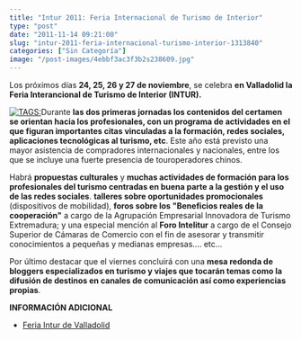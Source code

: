 ```yaml
---
title: "Intur 2011: Feria Internacional de Turismo de Interior"
type: "post"
date: "2011-11-14 09:21:00"
slug: "intur-2011-feria-internacional-turismo-interior-1313840"
categories: ["Sin Categoría"]
image: "/post-images/4ebbf3ac3f3b2s238609.jpg"
---
```


 Los próximos días **24, 25, 26 y 27 de noviembre**, se celebra **en Valladolid la Feria Interancional de Turismo de Interior (INTUR).**

 [![ TAGS:](/post-images/4ebbf3ac3f3b2s238609.jpg)](/post-images/4ebbf3ac3f3b2s238609.jpg)Durante **las dos primeras jornadas los contenidos del certamen se orientan hacia los profesionales, con un programa de actividades en el que figuran importantes citas vinculadas a la formación, redes sociales, aplicaciones tecnológicas al turismo, etc**. Este año está previsto una mayor asistencia de compradores internacionales y nacionales, entre los que se incluye una fuerte presencia de touroperadores chinos.

 Habrá **propuestas culturales** y **muchas actividades de formación para los profesionales del turismo centradas en buena parte a la gestión y el uso de las redes sociales**. **talleres sobre oportunidades promocionales** (dispositivos de mobilidad), **foros sobre los "Beneficios reales de la cooperación"** a cargo de la Agrupación Empresarial Innovadora de Turismo Extremadura; y una especial mención al **Foro Intelitur** a cargo de el Consejo Superior de Cámaras de Comercio con el fin de asesorar y transmitir conocimientos a pequeñas y medianas empresas.... etc...

 Por último destacar que el viernes concluirá con una **mesa redonda de bloggers especializados en turismo y viajes que tocarán temas como la difusión de destinos en canales de comunicación así como experiencias propias**.

 **INFORMACIÓN ADICIONAL**

- [Feria Intur de Valladolid](http://www.feriavalladolid.com/intur)